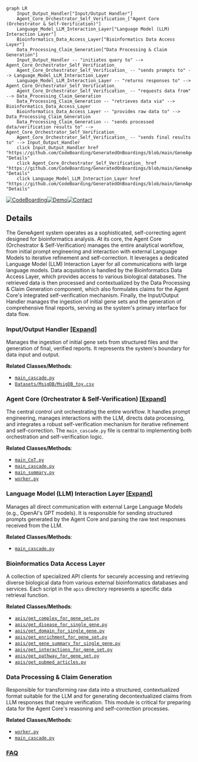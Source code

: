 ```mermaid
graph LR
    Input_Output_Handler["Input/Output Handler"]
    Agent_Core_Orchestrator_Self_Verification_["Agent Core (Orchestrator & Self-Verification)"]
    Language_Model_LLM_Interaction_Layer["Language Model (LLM) Interaction Layer"]
    Bioinformatics_Data_Access_Layer["Bioinformatics Data Access Layer"]
    Data_Processing_Claim_Generation["Data Processing & Claim Generation"]
    Input_Output_Handler -- "initiates query to" --> Agent_Core_Orchestrator_Self_Verification_
    Agent_Core_Orchestrator_Self_Verification_ -- "sends prompts to" --> Language_Model_LLM_Interaction_Layer
    Language_Model_LLM_Interaction_Layer -- "returns responses to" --> Agent_Core_Orchestrator_Self_Verification_
    Agent_Core_Orchestrator_Self_Verification_ -- "requests data from" --> Data_Processing_Claim_Generation
    Data_Processing_Claim_Generation -- "retrieves data via" --> Bioinformatics_Data_Access_Layer
    Bioinformatics_Data_Access_Layer -- "provides raw data to" --> Data_Processing_Claim_Generation
    Data_Processing_Claim_Generation -- "sends processed data/verification results to" --> Agent_Core_Orchestrator_Self_Verification_
    Agent_Core_Orchestrator_Self_Verification_ -- "sends final results to" --> Input_Output_Handler
    click Input_Output_Handler href "https://github.com/CodeBoarding/GeneratedOnBoardings/blob/main/GeneAgent/Input_Output_Handler.md" "Details"
    click Agent_Core_Orchestrator_Self_Verification_ href "https://github.com/CodeBoarding/GeneratedOnBoardings/blob/main/GeneAgent/Agent_Core_Orchestrator_Self_Verification_.md" "Details"
    click Language_Model_LLM_Interaction_Layer href "https://github.com/CodeBoarding/GeneratedOnBoardings/blob/main/GeneAgent/Language_Model_LLM_Interaction_Layer.md" "Details"
```

[![CodeBoarding](https://img.shields.io/badge/Generated%20by-CodeBoarding-9cf?style=flat-square)](https://github.com/CodeBoarding/GeneratedOnBoardings)[![Demo](https://img.shields.io/badge/Try%20our-Demo-blue?style=flat-square)](https://www.codeboarding.org/demo)[![Contact](https://img.shields.io/badge/Contact%20us%20-%20contact@codeboarding.org-lightgrey?style=flat-square)](mailto:contact@codeboarding.org)

## Details

The GeneAgent system operates as a sophisticated, self-correcting agent designed for bioinformatics analysis. At its core, the Agent Core (Orchestrator & Self-Verification) manages the entire analytical workflow, from initial prompt engineering and interaction with external Language Models to iterative refinement and self-correction. It leverages a dedicated Language Model (LLM) Interaction Layer for all communications with large language models. Data acquisition is handled by the Bioinformatics Data Access Layer, which provides access to various biological databases. The retrieved data is then processed and contextualized by the Data Processing & Claim Generation component, which also formulates claims for the Agent Core's integrated self-verification mechanism. Finally, the Input/Output Handler manages the ingestion of initial gene sets and the generation of comprehensive final reports, serving as the system's primary interface for data flow.

### Input/Output Handler [[Expand]](./Input_Output_Handler.md)
Manages the ingestion of initial gene sets from structured files and the generation of final, verified reports. It represents the system's boundary for data input and output.


**Related Classes/Methods**:

- <a href="https://github.com/ncbi-nlp/GeneAgent/blob/main/main_cascade.py" target="_blank" rel="noopener noreferrer">`main_cascade.py`</a>
- <a href="https://github.com/ncbi-nlp/GeneAgent/blob/main/Datasets/MsigDB/MsigDB_toy.csv" target="_blank" rel="noopener noreferrer">`Datasets/MsigDB/MsigDB_toy.csv`</a>


### Agent Core (Orchestrator & Self-Verification) [[Expand]](./Agent_Core_Orchestrator_Self_Verification_.md)
The central control unit orchestrating the entire workflow. It handles prompt engineering, manages interactions with the LLM, directs data processing, and integrates a robust self-verification mechanism for iterative refinement and self-correction. The `main_cascade.py` file is central to implementing both orchestration and self-verification logic.


**Related Classes/Methods**:

- <a href="https://github.com/ncbi-nlp/GeneAgent/blob/main/main_CoT.py" target="_blank" rel="noopener noreferrer">`main_CoT.py`</a>
- <a href="https://github.com/ncbi-nlp/GeneAgent/blob/main/main_cascade.py" target="_blank" rel="noopener noreferrer">`main_cascade.py`</a>
- <a href="https://github.com/ncbi-nlp/GeneAgent/blob/main/main_summary.py" target="_blank" rel="noopener noreferrer">`main_summary.py`</a>
- <a href="https://github.com/ncbi-nlp/GeneAgent/blob/main/worker.py" target="_blank" rel="noopener noreferrer">`worker.py`</a>


### Language Model (LLM) Interaction Layer [[Expand]](./Language_Model_LLM_Interaction_Layer.md)
Manages all direct communication with external Large Language Models (e.g., OpenAI's GPT models). It is responsible for sending structured prompts generated by the Agent Core and parsing the raw text responses received from the LLM.


**Related Classes/Methods**:

- <a href="https://github.com/ncbi-nlp/GeneAgent/blob/main/main_cascade.py" target="_blank" rel="noopener noreferrer">`main_cascade.py`</a>


### Bioinformatics Data Access Layer
A collection of specialized API clients for securely accessing and retrieving diverse biological data from various external bioinformatics databases and services. Each script in the `apis` directory represents a specific data retrieval function.


**Related Classes/Methods**:

- <a href="https://github.com/ncbi-nlp/GeneAgent/blob/main/apis/get_complex_for_gene_set.py" target="_blank" rel="noopener noreferrer">`apis/get_complex_for_gene_set.py`</a>
- <a href="https://github.com/ncbi-nlp/GeneAgent/blob/main/apis/get_disease_for_single_gene.py" target="_blank" rel="noopener noreferrer">`apis/get_disease_for_single_gene.py`</a>
- <a href="https://github.com/ncbi-nlp/GeneAgent/blob/main/apis/get_domain_for_single_gene.py" target="_blank" rel="noopener noreferrer">`apis/get_domain_for_single_gene.py`</a>
- <a href="https://github.com/ncbi-nlp/GeneAgent/blob/main/apis/get_enrichment_for_gene_set.py" target="_blank" rel="noopener noreferrer">`apis/get_enrichment_for_gene_set.py`</a>
- <a href="https://github.com/ncbi-nlp/GeneAgent/blob/main/apis/get_gene_summary_for_single_gene.py" target="_blank" rel="noopener noreferrer">`apis/get_gene_summary_for_single_gene.py`</a>
- <a href="https://github.com/ncbi-nlp/GeneAgent/blob/main/apis/get_interactions_for_gene_set.py" target="_blank" rel="noopener noreferrer">`apis/get_interactions_for_gene_set.py`</a>
- <a href="https://github.com/ncbi-nlp/GeneAgent/blob/main/apis/get_pathway_for_gene_set.py" target="_blank" rel="noopener noreferrer">`apis/get_pathway_for_gene_set.py`</a>
- <a href="https://github.com/ncbi-nlp/GeneAgent/blob/main/apis/get_pubmed_articles.py" target="_blank" rel="noopener noreferrer">`apis/get_pubmed_articles.py`</a>


### Data Processing & Claim Generation
Responsible for transforming raw data into a structured, contextualized format suitable for the LLM and for generating decontextualized claims from LLM responses that require verification. This module is critical for preparing data for the Agent Core's reasoning and self-correction processes.


**Related Classes/Methods**:

- <a href="https://github.com/ncbi-nlp/GeneAgent/blob/main/worker.py" target="_blank" rel="noopener noreferrer">`worker.py`</a>
- <a href="https://github.com/ncbi-nlp/GeneAgent/blob/main/main_cascade.py" target="_blank" rel="noopener noreferrer">`main_cascade.py`</a>




### [FAQ](https://github.com/CodeBoarding/GeneratedOnBoardings/tree/main?tab=readme-ov-file#faq)